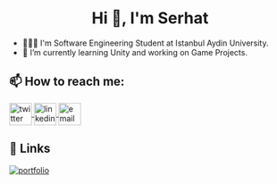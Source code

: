 <h1 align="center">Hi 👋, I'm Serhat</h1> 

- 👨🏻‍🎓 I'm Software Engineering Student at Istanbul Aydin University. 
- 🌱 I’m currently learning Unity and working on Game Projects.


## 📫 How to reach me:

<p align="left">
		<a href="https://www.twitter.com/sreaht/" target="_blank">
		<img align="center" src="https://upload.wikimedia.org/wikipedia/commons/6/6f/Logo_of_Twitter.svg" alt="twitter" height="40" width="40" />
	</a>
    <a href="https://www.linkedin.com/in/serhatkildaci/" target="_blank">
		<img align="center" src="https://upload.wikimedia.org/wikipedia/commons/c/c9/Linkedin.svg" alt="linkedin" height="40" width="40" />
	</a>
	<a href="mailto:taserdeveloper@gmail.com" target="_blank">
		<img align="center" src="https://upload.wikimedia.org/wikipedia/commons/7/7e/Gmail_icon_%282020%29.svg" alt="email" height="40" width="40" />
	</a>
</p>

## 🔗 Links
[![portfolio](https://img.shields.io/badge/my_portfolio-000?style=for-the-badge&logo=ko-fi&logoColor=white)](https://taser.dev/)
